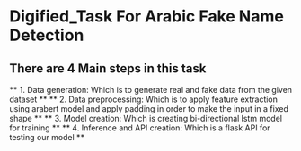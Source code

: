 # Digified_Task For Arabic Fake Name Detection
## There are 4 Main steps in this task
** 1. Data generation: Which is to generate real and fake data from the given dataset **
** 2. Data preprocessing: Which is to apply feature extraction using arabert model and apply padding in order to make the input in a fixed shape **
** 3. Model creation: Which is creating bi-directional lstm model for training **
** 4. Inference and API creation: Which is a flask API for testing our model **
